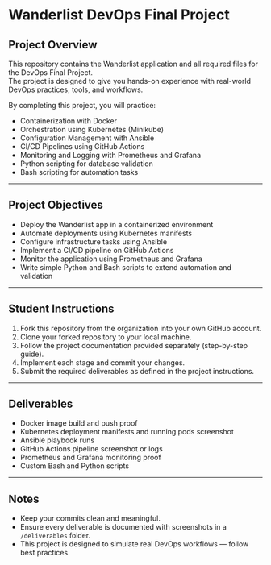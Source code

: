 # Wanderlist DevOps Final Project

## Project Overview
This repository contains the Wanderlist application and all required files for the DevOps Final Project.  
The project is designed to give you hands-on experience with real-world DevOps practices, tools, and workflows.

By completing this project, you will practice:
- Containerization with Docker
- Orchestration using Kubernetes (Minikube)
- Configuration Management with Ansible
- CI/CD Pipelines using GitHub Actions
- Monitoring and Logging with Prometheus and Grafana
- Python scripting for database validation
- Bash scripting for automation tasks

---

## Project Objectives
- Deploy the Wanderlist app in a containerized environment
- Automate deployments using Kubernetes manifests
- Configure infrastructure tasks using Ansible
- Implement a CI/CD pipeline on GitHub Actions
- Monitor the application using Prometheus and Grafana
- Write simple Python and Bash scripts to extend automation and validation

---

## Student Instructions
1. Fork this repository from the organization into your own GitHub account.
2. Clone your forked repository to your local machine.
3. Follow the project documentation provided separately (step-by-step guide).
4. Implement each stage and commit your changes.
5. Submit the required deliverables as defined in the project instructions.

---

## Deliverables
- Docker image build and push proof
- Kubernetes deployment manifests and running pods screenshot
- Ansible playbook runs
- GitHub Actions pipeline screenshot or logs
- Prometheus and Grafana monitoring proof
- Custom Bash and Python scripts

---

## Notes
- Keep your commits clean and meaningful.
- Ensure every deliverable is documented with screenshots in a `/deliverables` folder.
- This project is designed to simulate real DevOps workflows — follow best practices.
